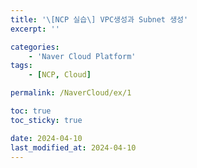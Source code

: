 ```yaml
---
title: '\[NCP 실습\] VPC생성과 Subnet 생성'
excerpt: ''

categories:
    - 'Naver Cloud Platform'
tags:
    - [NCP, Cloud]

permalink: /NaverCloud/ex/1

toc: true
toc_sticky: true

date: 2024-04-10
last_modified_at: 2024-04-10
---
```

